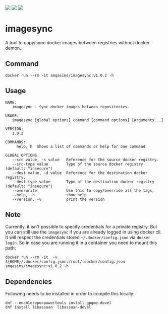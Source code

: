 <p align="left">
    <a href="https://hub.docker.com/r/smqasims/imagesync/builds" alt="Build">
        <img src="https://img.shields.io/docker/cloud/build/smqasims/imagesync.svg" /></a>
    <a href="https://hub.docker.com/r/smqasims/imagesync" alt="Pulls">
        <img src="https://img.shields.io/docker/pulls/smqasims/imagesync.svg" /></a>
    <a href="https://mqasimsarfraz.github.io/" alt="Maintained">
        <img src="https://img.shields.io/maintenance/yes/2022.svg" /></a>
        
</p>

# imagesync
A tool to copy/sync docker images between registries without docker demon.
## Command
```
docker run --rm -it smqasims/imagesync:v1.0.2 -h
```
## Usage
```
NAME:
   imagesync - Sync docker images between repositories.

USAGE:
   imagesync [global options] command [command options] [arguments...]

VERSION:
   1.0.2

COMMANDS:
     help, h  Shows a list of commands or help for one command

GLOBAL OPTIONS:
   --src value, -s value   Reference for the source docker registry.
   --src-type value        Type of the source docker registry (default: "insecure")
   --dest value, -d value  Reference for the destination docker registry.
   --dest-type value       Type of the destination docker registry (default: "insecure")
   --overwrite             Use this to copy/override all the tags.
   --help, -h              show help
   --version, -v           print the version

```
## Note
Currently, it isn't possible to specify credentials for a private registry. But you can still use the `imagesync` if you are already logged in using docker cli. It will respect the credentials stored `~/.docker/config.json` via `docker login`. So in case you are running it in a container you need to mount this path:
```
docker run --rm -it  -v ${HOME}/.docker/config.json:/root/.docker/config.json  smqasims/imagesync:v1.0.2 -h
```

## Dependencies
Following needs to be installed in order to compile this locally:

```
dnf --enablerepo=powertools install gpgme-devel
dnf install libassuan  libassuan-devel
```
